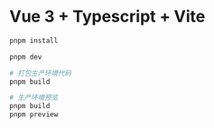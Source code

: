 # Vue 3 + Typescript + Vite

```sh
pnpm install

pnpm dev

# 打包生产环境代码
pnpm build

# 生产环境预览
pnpm build
pnpm preview
```
